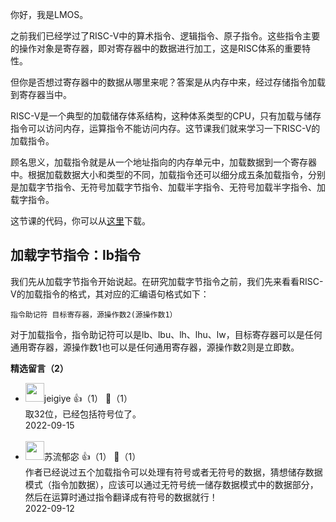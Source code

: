 你好，我是LMOS。

之前我们已经学过了RISC-V中的算术指令、逻辑指令、原子指令。这些指令主要的操作对象是寄存器，即对寄存器中的数据进行加工，这是RISC体系的重要特性。

但你是否想过寄存器中的数据从哪里来呢？答案是从内存中来，经过存储指令加载到寄存器当中。

RISC-V是一个典型的加载储存体系结构，这种体系类型的CPU，只有加载与储存指令可以访问内存，运算指令不能访问内存。这节课我们就来学习一下RISC-V的加载指令。

顾名思义，加载指令就是从一个地址指向的内存单元中，加载数据到一个寄存器中。根据加载数据大小和类型的不同，加载指令还可以细分成五条加载指令，分别是加载字节指令、无符号加载字节指令、加载半字指令、无符号加载半字指令、加载字指令。

这节课的代码，你可以从[这里](https://gitee.com/lmos/Geek-time-computer-foundation/tree/master/lesson21~22)下载。

## 加载字节指令：lb指令

我们先从加载字节指令开始说起。在研究加载字节指令之前，我们先来看看RISC-V的加载指令的格式，其对应的汇编语句格式如下：

```plain
指令助记符 目标寄存器，源操作数2(源操作数1）
```

对于加载指令，指令助记符可以是lb、lbu、lh、lhu、lw，目标寄存器可以是任何通用寄存器，源操作数1也可以是任何通用寄存器，源操作数2则是立即数。
<div><strong>精选留言（2）</strong></div><ul>
<li><img src="https://static001.geekbang.org/account/avatar/00/11/24/c2/791d0f5e.jpg" width="30px"><span>jeigiye</span> 👍（1） 💬（1）<div>取32位，已经包括符号位了。</div>2022-09-15</li><br/><li><img src="https://static001.geekbang.org/account/avatar/00/29/a6/ad/e65aec4c.jpg" width="30px"><span>苏流郁宓</span> 👍（1） 💬（1）<div>作者已经说过五个加载指令可以处理有符号或者无符号的数据，猜想储存数据模式（指令加数据），应该可以通过无符号统一储存数据模式中的数据部分，然后在运算时通过指令翻译成有符号的数据就行！</div>2022-09-12</li><br/>
</ul>
